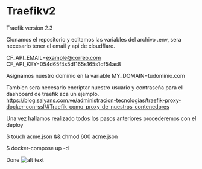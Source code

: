 # Traefikv2
Traefik version 2.3


Clonamos el repositorio y editamos las variables del archivo .env, sera necesario tener el email y api de cloudflare.

CF_API_EMAIL=example@correo.com
CF_API_KEY=054d65f4s5df165s165s1df54as8

Asignamos nuestro dominio en la variable MY_DOMAIN=tudominio.com 

Tambien sera necesario encriptar nuestro usuario y contraseña para el dashboard de traefik aca un ejemplo.
https://blog.saiyans.com.ve/administracion-tecnologias/traefik-proxy-docker-con-ssl/#Traefik_como_proxy_de_nuestros_contenedores

Una vez hallamos realizado todos los pasos anteriores procederemos con el deploy

$ touch acme.json && chmod 600 acme.json

$ docker-compose up -d

Done
![alt text](https://i.imgur.com/1bXGpGF.png)
